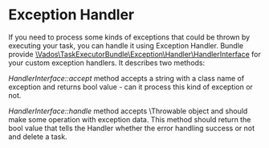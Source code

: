 Exception Handler
=

If you need to process some kinds of exceptions that could be thrown by executing your task, you can handle it using 
Exception Handler. Bundle provide 
[\Vados\TaskExecutorBundle\Exception\Handler\HandlerInterface](../src/Exception/Handler/HandlerInterface.php) for your 
custom exception handlers. It describes two methods:

_HandlerInterface::accept_ method accepts a string with a class name of exception and returns bool value - can it 
process this kind of exception or not.

_HandlerInterface::handle_ method accepts \Throwable object and should make some operation with exception data. This 
method should return the bool value that tells the Handler whether the error handling success or not and delete a task. 
